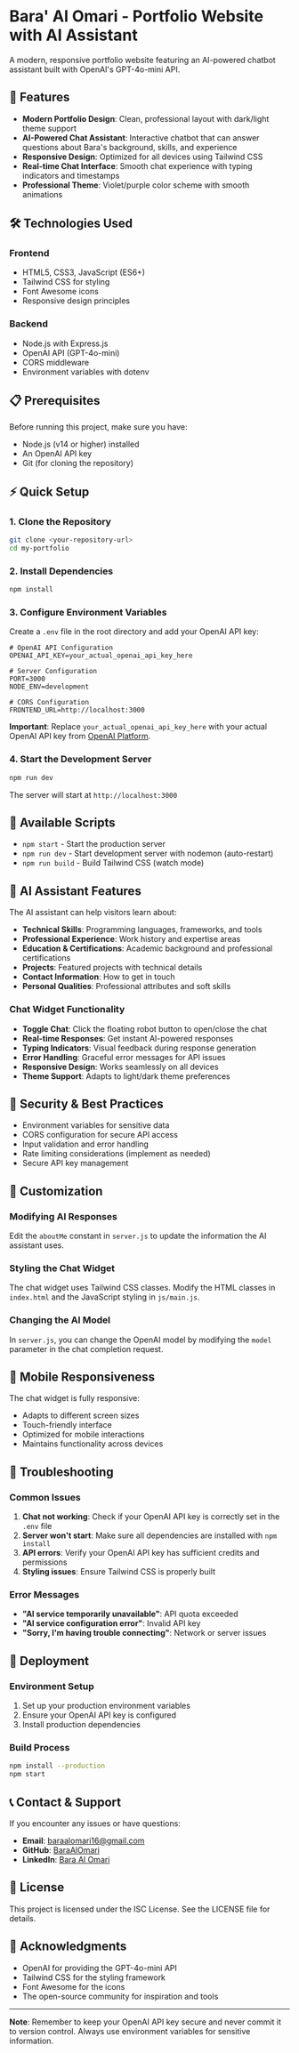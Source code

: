# Bara' Al Omari - Portfolio Website with AI Assistant

A modern, responsive portfolio website featuring an AI-powered chatbot assistant built with OpenAI's GPT-4o-mini API.

## 🚀 Features

- **Modern Portfolio Design**: Clean, professional layout with dark/light theme support
- **AI-Powered Chat Assistant**: Interactive chatbot that can answer questions about Bara's background, skills, and experience
- **Responsive Design**: Optimized for all devices using Tailwind CSS
- **Real-time Chat Interface**: Smooth chat experience with typing indicators and timestamps
- **Professional Theme**: Violet/purple color scheme with smooth animations

## 🛠️ Technologies Used

### Frontend
- HTML5, CSS3, JavaScript (ES6+)
- Tailwind CSS for styling
- Font Awesome icons
- Responsive design principles

### Backend
- Node.js with Express.js
- OpenAI API (GPT-4o-mini)
- CORS middleware
- Environment variables with dotenv

## 📋 Prerequisites

Before running this project, make sure you have:

- Node.js (v14 or higher) installed
- An OpenAI API key
- Git (for cloning the repository)

## ⚡ Quick Setup

### 1. Clone the Repository
```bash
git clone <your-repository-url>
cd my-portfolio
```

### 2. Install Dependencies
```bash
npm install
```

### 3. Configure Environment Variables
Create a `.env` file in the root directory and add your OpenAI API key:

```env
# OpenAI API Configuration
OPENAI_API_KEY=your_actual_openai_api_key_here

# Server Configuration
PORT=3000
NODE_ENV=development

# CORS Configuration
FRONTEND_URL=http://localhost:3000
```

**Important**: Replace `your_actual_openai_api_key_here` with your actual OpenAI API key from [OpenAI Platform](https://platform.openai.com/).

### 4. Start the Development Server
```bash
npm run dev
```

The server will start at `http://localhost:3000`

## 🔧 Available Scripts

- `npm start` - Start the production server
- `npm run dev` - Start development server with nodemon (auto-restart)
- `npm run build` - Build Tailwind CSS (watch mode)

## 🤖 AI Assistant Features

The AI assistant can help visitors learn about:

- **Technical Skills**: Programming languages, frameworks, and tools
- **Professional Experience**: Work history and expertise areas
- **Education & Certifications**: Academic background and professional certifications
- **Projects**: Featured projects with technical details
- **Contact Information**: How to get in touch
- **Personal Qualities**: Professional attributes and soft skills

### Chat Widget Functionality

- **Toggle Chat**: Click the floating robot button to open/close the chat
- **Real-time Responses**: Get instant AI-powered responses
- **Typing Indicators**: Visual feedback during response generation
- **Error Handling**: Graceful error messages for API issues
- **Responsive Design**: Works seamlessly on all devices
- **Theme Support**: Adapts to light/dark theme preferences

## 🔐 Security & Best Practices

- Environment variables for sensitive data
- CORS configuration for secure API access
- Input validation and error handling
- Rate limiting considerations (implement as needed)
- Secure API key management

## 🎨 Customization

### Modifying AI Responses
Edit the `aboutMe` constant in `server.js` to update the information the AI assistant uses.

### Styling the Chat Widget
The chat widget uses Tailwind CSS classes. Modify the HTML classes in `index.html` and the JavaScript styling in `js/main.js`.

### Changing the AI Model
In `server.js`, you can change the OpenAI model by modifying the `model` parameter in the chat completion request.

## 📱 Mobile Responsiveness

The chat widget is fully responsive:
- Adapts to different screen sizes
- Touch-friendly interface
- Optimized for mobile interactions
- Maintains functionality across devices

## 🐛 Troubleshooting

### Common Issues

1. **Chat not working**: Check if your OpenAI API key is correctly set in the `.env` file
2. **Server won't start**: Make sure all dependencies are installed with `npm install`
3. **API errors**: Verify your OpenAI API key has sufficient credits and permissions
4. **Styling issues**: Ensure Tailwind CSS is properly built

### Error Messages

- **"AI service temporarily unavailable"**: API quota exceeded
- **"AI service configuration error"**: Invalid API key
- **"Sorry, I'm having trouble connecting"**: Network or server issues

## 🚀 Deployment

### Environment Setup
1. Set up your production environment variables
2. Ensure your OpenAI API key is configured
3. Install production dependencies

### Build Process
```bash
npm install --production
npm start
```

## 📞 Contact & Support

If you encounter any issues or have questions:

- **Email**: baraalomari16@gmail.com
- **GitHub**: [BaraAlOmari](https://github.com/BaraAlOmari)
- **LinkedIn**: [Bara Al Omari](https://www.linkedin.com/in/bara-al-omari-128826374/)

## 📄 License

This project is licensed under the ISC License. See the LICENSE file for details.

## 🙏 Acknowledgments

- OpenAI for providing the GPT-4o-mini API
- Tailwind CSS for the styling framework
- Font Awesome for the icons
- The open-source community for inspiration and tools

---

**Note**: Remember to keep your OpenAI API key secure and never commit it to version control. Always use environment variables for sensitive information.
